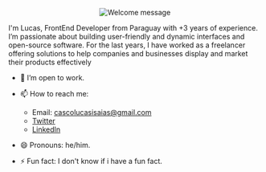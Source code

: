 <p align="center">
		<img alt="Welcome message" 
         src="https://readme-typing-svg.herokuapp.com?font=Cascadia+Code+PL&weight=500&size=30&pause=1000&center=true&vCenter=true&random=false&width=435&lines=Hey!+I'm+Lucas+%F0%9F%91%8B%F0%9F%8F%BB"
    />
</p>

I'm Lucas, FrontEnd Developer from Paraguay with +3 years of experience. I’m passionate about building user-friendly and dynamic interfaces and open-source software. For the last years, I have worked as a freelancer offering solutions to help companies and businesses display and market their products effectively

- 🔭 I’m open to work.
  
- 📫 How to reach me:
    - Email: cascolucasisaias@gmail.com
    - [Twitter](https://twitter.com/lucascodev)
    - [LinkedIn](https://www.linkedin.com/in/lucascodev/)
  
- 😄 Pronouns: he/him.
  
- ⚡ Fun fact: I don't know if i have a fun fact.

